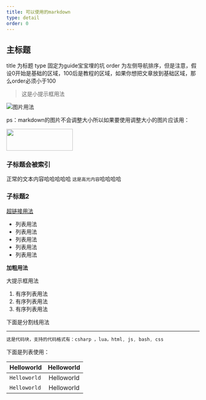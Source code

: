 ```yaml
---
title: 可以使用的markdown
type: detail
order: 0
---
```


## 主标题

title 为标题
type 固定为guide宝宝埋的坑
order 为左侧导航排序，但是注意，假设0开始是基础的区域，100后是教程的区域，如果你想把文章放到基础区域，那么order必须小于100

> 这是小提示框用法

![图片用法](https://github.com/Tencent/xLua/blob/master/Assets/XLua/Doc/xLua.png)

ps：markdown的图片不会调整大小所以如果要使用调整大小的图片应该用：

<img width="173" height="57" src="https://github.com/Tencent/xLua/blob/master/Assets/XLua/Doc/xLua.png">


### 子标题会被索引

正常的文本内容哈哈哈哈哈
`这是高光内容`哈哈哈哈

### 子标题2

[超链接用法](https://github.com/tencent/xlua)

- 列表用法
- 列表用法
- 列表用法
- 列表用法
- 列表用法

**加粗用法**

<p class="tip">大提示框用法</p>

1. 有序列表用法
2. 有序列表用法
3. 有序列表用法

下面是分割线用法
***

``` csharp
这是代码块，支持的代码格式有：csharp ，lua，html, js, bash, css
```

下面是列表使用：

| Helloworld       | Helloworld   |
| ---------------- |:------------:|
| `Helloworld`     | Helloworld   |
| `Helloworld`     | Helloworld   |